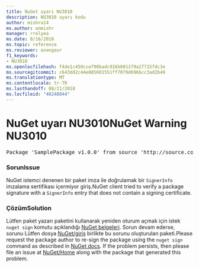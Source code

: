 ```yaml
---
title: NuGet uyarı NU3010
description: NU3010 uyarı kodu
author: mishra14
ms.author: anmishr
manager: rrelyea
ms.date: 8/16/2018
ms.topic: reference
ms.reviewer: anangaur
f1_keywords:
- NU3010
ms.openlocfilehash: f4de1c450cce796badc916b601379a27715fdc3e
ms.sourcegitcommit: c643dd2c44e085601551ff7079d696bcc3ad2b49
ms.translationtype: MT
ms.contentlocale: tr-TR
ms.lasthandoff: 08/21/2018
ms.locfileid: "40248844"
---
```

# <a name="nuget-warning-nu3010"></a><span data-ttu-id="c606b-103">NuGet uyarı NU3010</span><span class="sxs-lookup"><span data-stu-id="c606b-103">NuGet Warning NU3010</span></span>

<pre>Package 'SamplePackage v1.0.0' from source 'http://source.com/index.json': The primary signature does not have a signing certificate.</pre>

### <a name="issue"></a><span data-ttu-id="c606b-104">Sorun</span><span class="sxs-lookup"><span data-stu-id="c606b-104">Issue</span></span>

<span data-ttu-id="c606b-105">NuGet istemci denenen bir paket imza ile doğrulamak bir `SignerInfo` imzalama sertifikası içermiyor giriş.</span><span class="sxs-lookup"><span data-stu-id="c606b-105">NuGet client tried to verify a package signature with a `SignerInfo` entry that does not contain a signing certificate.</span></span>


### <a name="solution"></a><span data-ttu-id="c606b-106">Çözüm</span><span class="sxs-lookup"><span data-stu-id="c606b-106">Solution</span></span>

<span data-ttu-id="c606b-107">Lütfen paket yazarı paketini kullanarak yeniden oturum açmak için istek `nuget sign` komutu açıklandığı [NuGet belgeleri](https://docs.microsoft.com/en-us/nuget/create-packages/sign-a-package). Sorun devam ederse, sorunu Lütfen dosya [NuGet/giriş](https://github.com/NuGet/Home/issues) birlikte bu sorunu oluşturulan paketi.</span><span class="sxs-lookup"><span data-stu-id="c606b-107">Please request the package author to re-sign the package using the `nuget sign` command as described in [NuGet docs](https://docs.microsoft.com/en-us/nuget/create-packages/sign-a-package). If the problem persists, then please file an issue at [NuGet/Home](https://github.com/NuGet/Home/issues) along with the package that generated this problem.</span></span>


